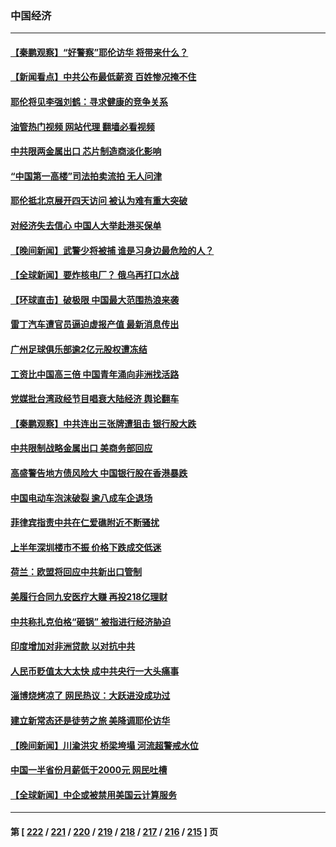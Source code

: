 ### 中国经济
---
#### [【秦鹏观察】“好警察”耶伦访华 将带来什么？](../../pages/ncid283/n14029877.md?07070845) 
#### [【新闻看点】中共公布最低薪资 百姓惨况掩不住](../../pages/ncid283/n14029789.md?07070845) 
#### [耶伦将见李强刘鹤：寻求健康的竞争关系](../../pages/ncid283/n14029757.md?07070845) 
#### [油管热门视频 网站代理 翻墙必看视频](http://138.2.39.72:81/youtube.html?epic-marker?07070845)
#### [中共限两金属出口 芯片制造商淡化影响](../../pages/ncid283/n14029623.md?07070845) 
#### [“中国第一高楼”司法拍卖流拍 无人问津](../../pages/ncid283/n14029574.md?07070845) 
#### [耶伦抵北京展开四天访问 被认为难有重大突破](../../pages/ncid283/n14029596.md?07070845) 
#### [对经济失去信心 中国人大举赴港买保单](../../pages/ncid283/n14029433.md?07070845) 
#### [【晚间新闻】武警少将被捕 谁是习身边最危险的人？](../../pages/ncid283/n14029449.md?07070845) 
#### [【全球新闻】要炸核电厂？ 俄乌再打口水战](../../pages/ncid283/n14029448.md?07070845) 
#### [【环球直击】破极限 中国最大范围热浪来袭](../../pages/ncid283/n14029044.md?07070845) 
#### [雷丁汽车遭官员逼迫虚报产值 最新消息传出](../../pages/ncid283/n14029204.md?07070845) 
#### [广州足球俱乐部逾2亿元股权遭冻结](../../pages/ncid283/n14029107.md?07070845) 
#### [工资比中国高三倍 中国青年涌向非洲找活路](../../pages/ncid283/n14029087.md?07070845) 
#### [党媒批台湾政经节目唱衰大陆经济 舆论翻车](../../pages/ncid283/n14029066.md?07070845) 
#### [【秦鹏观察】中共连出三张牌遭狙击 银行股大跌](../../pages/ncid283/n14028999.md?07070845) 
#### [中共限制战略金属出口 美商务部回应](../../pages/ncid283/n14029071.md?07070845) 
#### [高盛警告地方债风险大 中国银行股在香港暴跌](../../pages/ncid283/n14029055.md?07070845) 
#### [中国电动车泡沫破裂 逾八成车企退场](../../pages/ncid283/n14029061.md?07070845) 
#### [菲律宾指责中共在仁爱礁附近不断骚扰](../../pages/ncid283/n14029026.md?07070845) 
#### [上半年深圳楼市不振 价格下跌成交低迷](../../pages/ncid283/n14028676.md?07070845) 
#### [荷兰：欧盟将回应中共新出口管制](../../pages/ncid283/n14029001.md?07070845) 
#### [美履行合同九安医疗大赚 再投218亿理财](../../pages/ncid283/n14028755.md?07070845) 
#### [中共称扎克伯格“砸锅” 被指进行经济胁迫](../../pages/ncid283/n14028986.md?07070845) 
#### [印度增加对非洲贷款 以对抗中共](../../pages/ncid283/n14028883.md?07070845) 
#### [人民币贬值太大太快 成中共央行一大头痛事](../../pages/ncid283/n14028972.md?07070845) 
#### [淄博烧烤凉了 网民热议：大跃进没成功过](../../pages/ncid283/n14028705.md?07070845) 
#### [建立新常态还是徒劳之旅 美降调耶伦访华](../../pages/ncid283/n14028848.md?07070845) 
#### [【晚间新闻】川渝洪灾 桥梁垮塌 河流超警戒水位](../../pages/ncid283/n14028679.md?07070845) 
#### [中国一半省份月薪低于2000元 网民吐槽](../../pages/ncid283/n14028776.md?07070845) 
#### [【全球新闻】中企或被禁用美国云计算服务](../../pages/ncid283/n14028677.md?07070845) 

---
#### 第 [ [222](./222.md?07070845) / [221](./221.md?07070845) / [220](./220.md?07070845) / [219](./219.md?07070845) / [218](./218.md?07070845) / [217](./217.md?07070845) / [216](./216.md?07070845) / [215](./215.md?07070845) ] 页
